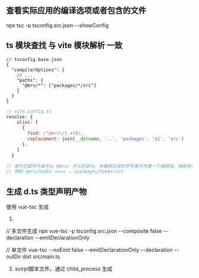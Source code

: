 ## 查看实际应用的编译选项或者包含的文件

npx tsc -p tsconfig.src.json --showConfig


## ts 模块查找 与 vite 模块解析 一致

```
// tsconfig.base.json
{
  "compilerOptions": {
    // ...
    "paths": {
      "@mrx/*": ["packages/*/src"]
    }
  }
}

```

```js
// vite.config.ts
resolve: {
    alias: [
      {
        find: /^@mrx\/(.+)$/, 
        replacement: join(__dirname, '..', 'packages', '$1', 'src') 
      },
    ]
  }

// 用于匹配字符串中以 @mrx/ 开头的部分，并捕获后续的字符串作为第一个捕获组。映射到项目中相应的包路径下。
// 例如 @mrx/hooks ===> ../packages/hooks/src
```


## 生成 d.ts 类型声明产物

使用 vue-tsc 生成

1. 
// 多文件生成
npx vue-tsc -p tsconfig.src.json --composite false --declaration --emitDeclarationOnly

// 单文件
vue-tsc --noEmit false --emitDeclarationOnly --declaration --outDir dist src/main.ts

2. scirpt脚本文件。通过 child_process  生成

